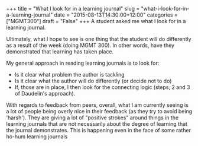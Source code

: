 +++
title = "What I look for in a learning journal"
slug = "what-i-look-for-in-a-learning-journal"
date = "2015-08-13T14:30:00+12:00"
categories = ["MGMT300"]
draft = "False"
+++
A student asked me what I look for in a learning journal.

Ultimately, what I hope to see is one thing that the student will do differently as a result of the week (doing MGMT 300). In other words, have they demonstrated that learning has taken place.

My general approach in reading learning journals is to look for:

* Is it clear what problem the author is tackling
* Is it clear what the author will do differently (or decide not to do)
* If, those are in place, I then look for the connecting logic (steps, 2 and 3 of Daudelin's approach).

With regards to feedback from peers, overall, what I am currently seeing is a lot of people being overly nice in their feedback (as they try to avoid being 'harsh'). They are giving a lot of "positive strokes" around things in the learning journals that are not necessarily about the degree of learning that the journal demonstrates. This is happening even in the face of some rather ho-hum learning journals
